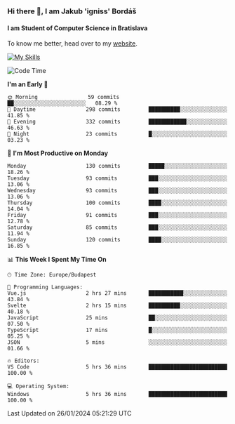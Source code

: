 ### Hi there 👋, I am Jakub 'igniss' Bordáš

#### I am Student of Computer Science in Bratislava
To know me better, head over to my [website](https://bordas.sk).

[![My Skills](https://skillicons.dev/icons?i=js,html,css,figma,svelte,java,kotlin,python,postgresql,typescript,nest,nodejs)](https://bordas.sk)


<!--START_SECTION:waka-->
![Code Time](http://img.shields.io/badge/Code%20Time-1%2C369%20hrs%209%20mins-blue)

**I'm an Early 🐤** 

```text
🌞 Morning                59 commits          ██░░░░░░░░░░░░░░░░░░░░░░░   08.29 % 
🌆 Daytime                298 commits         ██████████░░░░░░░░░░░░░░░   41.85 % 
🌃 Evening                332 commits         ████████████░░░░░░░░░░░░░   46.63 % 
🌙 Night                  23 commits          █░░░░░░░░░░░░░░░░░░░░░░░░   03.23 % 
```
📅 **I'm Most Productive on Monday** 

```text
Monday                   130 commits         █████░░░░░░░░░░░░░░░░░░░░   18.26 % 
Tuesday                  93 commits          ███░░░░░░░░░░░░░░░░░░░░░░   13.06 % 
Wednesday                93 commits          ███░░░░░░░░░░░░░░░░░░░░░░   13.06 % 
Thursday                 100 commits         ████░░░░░░░░░░░░░░░░░░░░░   14.04 % 
Friday                   91 commits          ███░░░░░░░░░░░░░░░░░░░░░░   12.78 % 
Saturday                 85 commits          ███░░░░░░░░░░░░░░░░░░░░░░   11.94 % 
Sunday                   120 commits         ████░░░░░░░░░░░░░░░░░░░░░   16.85 % 
```


📊 **This Week I Spent My Time On** 

```text
🕑︎ Time Zone: Europe/Budapest

💬 Programming Languages: 
Vue.js                   2 hrs 27 mins       ███████████░░░░░░░░░░░░░░   43.84 % 
Svelte                   2 hrs 15 mins       ██████████░░░░░░░░░░░░░░░   40.18 % 
JavaScript               25 mins             ██░░░░░░░░░░░░░░░░░░░░░░░   07.50 % 
TypeScript               17 mins             █░░░░░░░░░░░░░░░░░░░░░░░░   05.25 % 
JSON                     5 mins              ░░░░░░░░░░░░░░░░░░░░░░░░░   01.66 % 

🔥 Editors: 
VS Code                  5 hrs 36 mins       █████████████████████████   100.00 % 

💻 Operating System: 
Windows                  5 hrs 36 mins       █████████████████████████   100.00 % 
```


 Last Updated on 26/01/2024 05:21:29 UTC
<!--END_SECTION:waka-->
